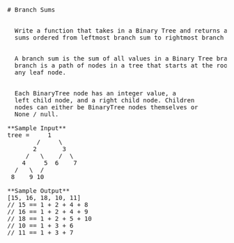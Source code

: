 <pre>
# Branch Sums


  Write a function that takes in a Binary Tree and returns a list of its branch
  sums ordered from leftmost branch sum to rightmost branch sum.


  A branch sum is the sum of all values in a Binary Tree branch. A Binary Tree
  branch is a path of nodes in a tree that starts at the root node and ends at
  any leaf node.


  Each BinaryTree node has an integer value, a
  left child node, and a right child node. Children
  nodes can either be BinaryTree nodes themselves or
  None / null.

**Sample Input**
tree =     1
        /     \
       2       3
     /   \    /  \
    4     5  6    7
  /   \  /
 8    9 10

**Sample Output**
[15, 16, 18, 10, 11]
// 15 == 1 + 2 + 4 + 8
// 16 == 1 + 2 + 4 + 9
// 18 == 1 + 2 + 5 + 10
// 10 == 1 + 3 + 6
// 11 == 1 + 3 + 7

</pre>